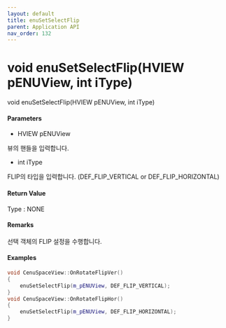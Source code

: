 ```yaml
---
layout: default
title: enuSetSelectFlip
parent: Application API
nav_order: 132
---
```

# void enuSetSelectFlip\(HVIEW pENUView, int iType\)

void enuSetSelectFlip\(HVIEW pENUView, int iType\)

#### Parameters

* HVIEW pENUView

뷰의 핸들을 입력합니다.

* int iType

FLIP의 타입을 입력합니다. \(DEF\_FLIP\_VERTICAL or DEF\_FLIP\_HORIZONTAL\)

#### Return Value

Type : NONE

#### Remarks

선택 객체의 FLIP 설정을 수행합니다.

#### Examples

```cpp
void CenuSpaceView::OnRotateFlipVer()
{
	enuSetSelectFlip(m_pENUView, DEF_FLIP_VERTICAL);
}
void CenuSpaceView::OnRotateFlipHor()
{
	enuSetSelectFlip(m_pENUView, DEF_FLIP_HORIZONTAL);
}
```



